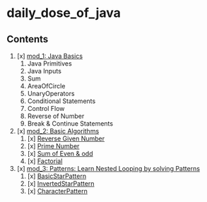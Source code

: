 # daily_dose_of_java

## Contents

1. [x] [mod_1: Java Basics](./mod_1)
   1. Java Primitives
   2. Java Inputs
   3. Sum
   4. AreaOfCircle
   5. UnaryOperators
   6. Conditional Statements
   7. Control Flow
   8. Reverse of Number
   9.  Break & Continue Statements
2. [x] [mod_2: Basic Algorithms](./mod_2)
   1. [x] [Reverse Given Number](./mod_2/ReverseGivenNumber.java) 
   2. [x] [Prime Number](./mod_2/PrimeNumbers.java)
   3. [x] [Sum of Even & odd](./mod_2/EvenOdd.java)
   4. [x] [Factorial](./mod_2/Factorial.java)
3. [x] [mod_3: Patterns: Learn Nested Looping by solving Patterns](./mod_3)
   1. [x] [BasicStarPattern](./mod_3/BasicStarPattern.java) 
   2. [x] [InvertedStarPattern](./mod_3/InvertedStarPattern.java) 
   3. [x] [CharacterPattern](./mod_3/CharacterPattern.java) 